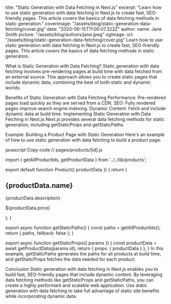 title: "Static Generation with Data Fetching in Next.js"
excerpt: "Learn how to use static generation with data fetching in Next.js to create fast, SEO-friendly pages. This article covers the basics of data fetching methods in static generation."
coverImage: "/assets/blog/static-generation-data-fetching/cover.jpg"
date: "2020-06-15T11:00:07.322Z"
author:
name: Jane Smith
picture: "/assets/blog/authors/jane.jpeg"
ogImage:
url: "/assets/blog/static-generation-data-fetching/cover.jpg"
Learn how to use static generation with data fetching in Next.js to create fast, SEO-friendly pages. This article covers the basics of data fetching methods in static generation.

What is Static Generation with Data Fetching?
Static generation with data fetching involves pre-rendering pages at build time with data fetched from an external source. This approach allows you to create static pages that include dynamic data, combining the best of both static and dynamic worlds.

Benefits of Static Generation with Data Fetching
Performance: Pre-rendered pages load quickly as they are served from a CDN.
SEO: Fully rendered pages improve search engine indexing.
Dynamic Content: Fetch and include dynamic data at build time.
Implementing Static Generation with Data Fetching in Next.js
Next.js provides several data fetching methods for static generation, including getStaticProps and getStaticPaths.

Example: Building a Product Page with Static Generation
Here's an example of how to use static generation with data fetching to build a product page:

javascript
Copy code
// pages/products/[id].js

import { getAllProductIds, getProductData } from '../../lib/products';

export default function Product({ productData }) {
  return (
    <article>
      <h1>{productData.name}</h1>
      <p>{productData.description}</p>
      <p>${productData.price}</p>
    </article>
  );
}

export async function getStaticPaths() {
  const paths = getAllProductIds();
  return {
    paths,
    fallback: false
  };
}

export async function getStaticProps({ params }) {
  const productData = await getProductData(params.id);
  return {
    props: {
      productData
    }
  };
}
In this example, getStaticPaths generates the paths for all products at build time, and getStaticProps fetches the data needed for each product.

Conclusion
Static generation with data fetching in Next.js enables you to build fast, SEO-friendly pages that include dynamic content. By leveraging data fetching methods like getStaticProps and getStaticPaths, you can create a highly performant and scalable web application. Use static generation with data fetching to take full advantage of static site benefits while incorporating dynamic data.